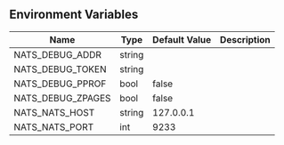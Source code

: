 ## Environment Variables

| Name | Type | Default Value | Description |
|------|------|---------------|-------------|
| NATS_DEBUG_ADDR | string |  | |
| NATS_DEBUG_TOKEN | string |  | |
| NATS_DEBUG_PPROF | bool | false | |
| NATS_DEBUG_ZPAGES | bool | false | |
| NATS_NATS_HOST | string | 127.0.0.1 | |
| NATS_NATS_PORT | int | 9233 | |